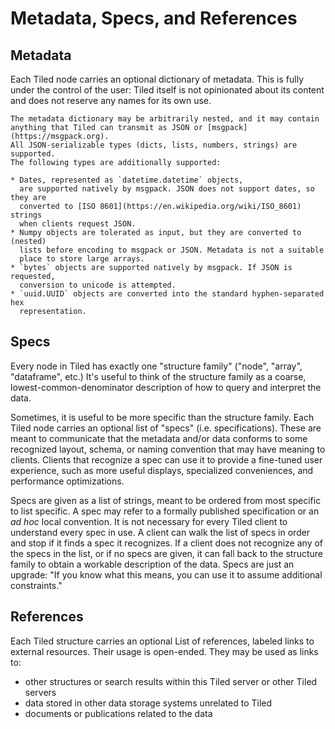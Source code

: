 # Metadata, Specs, and References

## Metadata

Each Tiled node carries an optional dictionary of metadata. This is fully
under the control of the user: Tiled itself is not opinionated about its
content and does not reserve any names for its own use.

```{note}
The metadata dictionary may be arbitrarily nested, and it may contain
anything that Tiled can transmit as JSON or [msgpack](https://msgpack.org).
All JSON-serializable types (dicts, lists, numbers, strings) are supported.
The following types are additionally supported:

* Dates, represented as `datetime.datetime` objects,
  are supported natively by msgpack. JSON does not support dates, so they are
  converted to [ISO 8601](https://en.wikipedia.org/wiki/ISO_8601) strings
  when clients request JSON.
* Numpy objects are tolerated as input, but they are converted to (nested)
  lists before encoding to msgpack or JSON. Metadata is not a suitable
  place to store large arrays.
* `bytes` objects are supported natively by msgpack. If JSON is requested,
  conversion to unicode is attempted.
* `uuid.UUID` objects are converted into the standard hyphen-separated hex
  representation.
```

## Specs

Every node in Tiled has exactly one "structure family" ("node", "array",
"dataframe", etc.) It's useful to think of the structure family as a coarse,
lowest-common-denominator description of how to query and interpret the data.

Sometimes, it is useful to be more specific than the structure family.
Each Tiled node carries an optional list of "specs" (i.e. specifications).
These are meant to communicate that the metadata and/or data conforms to some
recognized layout, schema, or naming convention that may have meaning to
clients. Clients that recognize a spec can use it to provide a fine-tuned user
experience, such as more useful displays, specialized conveniences, and
performance optimizations.

Specs are given as a list of strings, meant to be ordered from most specific to
list specific. A spec may refer to a formally published specification or an
_ad hoc_ local convention. It is not necessary for every Tiled client to
understand every spec in use. A client can walk the list of specs in order and
stop if it finds a spec it recognizes. If a client does not recognize any of
the specs in the list, or if no specs are given, it can fall back to the
structure family to obtain a workable description of the data. Specs are just
an upgrade: "If you know what this means, you can use it to assume additional
constraints."

## References

Each Tiled structure carries an optional List of references, labeled links to
external resources. Their usage is open-ended. They may be used as links to:

* other structures or search results within this Tiled server or other Tiled servers
* data stored in other data storage systems unrelated to Tiled
* documents or publications related to the data
